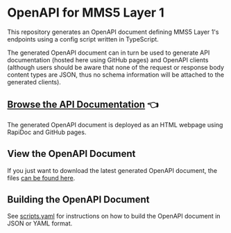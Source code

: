 # OpenAPI for MMS5 Layer 1

This repository generates an OpenAPI document defining MMS5 Layer 1's endpoints using a config script written in TypeScript.

The generated OpenAPI document can in turn be used to generate API documentation (hosted here using GitHub pages) and OpenAPI clients (although users should be aware that none of the request or response body content types are JSON, thus no schema information will be attached to the generated clients).

## [Browse the API Documentation](https://www.openmbee.org/mms5-layer1-openapi/) 👈

The generated OpenAPI document is deployed as an HTML webpage using RapiDoc and GitHub pages.


## View the OpenAPI Document

If you just want to download the latest generated OpenAPI document, the files [can be found here](https://github.com/Open-MBEE/mms5-layer1-openapi/tree/build/docs/build).


## Building the OpenAPI Document

See [scripts.yaml](./scripts.yaml) for instructions on how to build the OpenAPI document in JSON or YAML format.

